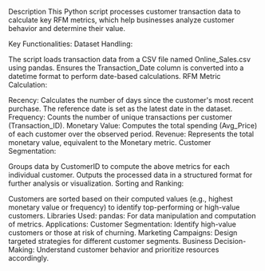 Description
This Python script processes customer transaction data to calculate key RFM metrics, which help businesses analyze customer behavior and determine their value.

Key Functionalities:
Dataset Handling:

The script loads transaction data from a CSV file named Online_Sales.csv using pandas.
Ensures the Transaction_Date column is converted into a datetime format to perform date-based calculations.
RFM Metric Calculation:

Recency: Calculates the number of days since the customer's most recent purchase. The reference date is set as the latest date in the dataset.
Frequency: Counts the number of unique transactions per customer (Transaction_ID).
Monetary Value: Computes the total spending (Avg_Price) of each customer over the observed period.
Revenue: Represents the total monetary value, equivalent to the Monetary metric.
Customer Segmentation:

Groups data by CustomerID to compute the above metrics for each individual customer.
Outputs the processed data in a structured format for further analysis or visualization.
Sorting and Ranking:

Customers are sorted based on their computed values (e.g., highest monetary value or frequency) to identify top-performing or high-value customers.
Libraries Used:
pandas: For data manipulation and computation of metrics.
Applications:
Customer Segmentation: Identify high-value customers or those at risk of churning.
Marketing Campaigns: Design targeted strategies for different customer segments.
Business Decision-Making: Understand customer behavior and prioritize resources accordingly.
